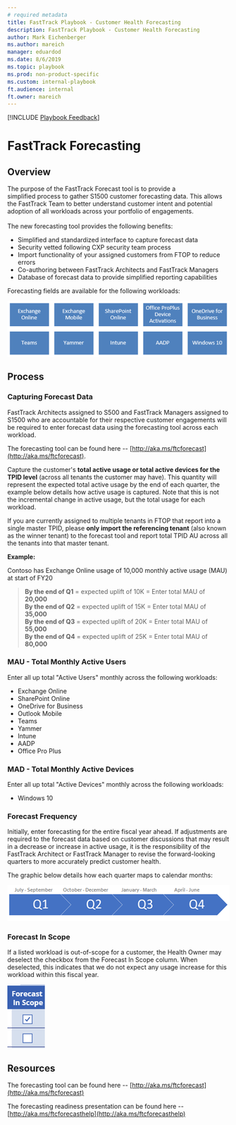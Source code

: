 ```yaml
---  
# required metadata  
title: FastTrack Playbook - Customer Health Forecasting
description: FastTrack Playbook - Customer Health Forecasting
author: Mark Eichenberger
ms.author: mareich
manager: eduardod  
ms.date: 8/6/2019  
ms.topic: playbook  
ms.prod: non-product-specific  
ms.custom: internal-playbook  
ft.audience: internal  
ft.owner: mareich
---  
```

[!INCLUDE [Playbook Feedback](./includes/questions-feedback.md)]

# FastTrack Forecasting 

## Overview

The purpose of the FastTrack Forecast tool is to provide a
simplified process to gather S1500 customer forecasting data. This
allows the FastTrack Team to better understand customer
intent and potential adoption of all workloads across your portfolio of
engagements.\
\
The new forecasting tool provides the following benefits:
-   Simplified and standardized interface to capture forecast data
-   Security vetted following CXP security team process
-   Import functionality of your assigned customers from FTOP to reduce errors
-   Co-authoring between FastTrack Architects and FastTrack Managers
-   Database of forecast data to provide simplified reporting capabilities

Forecasting fields are available for the following workloads:

![Workloads](media/workloads.png)

## Process

### Capturing Forecast Data

FastTrack Architects assigned to S500 and FastTrack Managers assigned to
S1500 who are accountable for their respective customer engagements will
be required to enter forecast data using the forecasting tool across
each workload.

The forecasting tool can be found here -- [http://aka.ms/ftcforecast](http://aka.ms/ftcforecast).

Capture the customer's **total active usage or total active devices for
the TPID level** (across all tenants the customer may have). This
quantity will represent the expected total active usage by the end of each quarter,
the example below details how active usage is captured.  Note that this is not the incremental change in active usage, but the total usage for each workload.

If you are currently assigned to multiple tenants in FTOP that report
into a single master TPID, please **only import the referencing tenant** (also known as the winner tenant) to the
forecast tool and report total TPID AU across all the tenants into that
master tenant.

**Example:**

Contoso has Exchange Online usage of 10,000 monthly active usage (MAU)
at start of FY20

> **By the end of Q1** = expected uplift of 10K = Enter total MAU of **20,000** \
> **By the end of Q2** = expected uplift of 15K = Enter total MAU of **35,000**\
> **By the end of Q3** = expected uplift of 20K = Enter total MAU of **55,000**\
> **By the end of Q4** = expected uplift of 25K = Enter total MAU of **80,000**

### MAU - Total Monthly Active Users 

Enter all up total "Active Users" monthly across the following
workloads:

-   Exchange Online
-   SharePoint Online
-   OneDrive for Business
-   Outlook Mobile
-   Teams
-   Yammer
-   Intune
-   AADP
-   Office Pro Plus

### MAD - Total Monthly Active Devices 

Enter all up total "Active Devices" monthly across the following
workloads:

-   Windows 10

### Forecast Frequency

Initially, enter forecasting for the entire fiscal year ahead. If
adjustments are required to the forecast data based on customer
discussions that may result in a decrease or increase in active usage,
it is the responsibility of the FastTrack Architect or FastTrack Manager
to revise the forward-looking quarters to more accurately predict
customer health.

The graphic below details how each quarter maps to calendar months:

![Fiscal Year Breakdown](media/fiscal.png)

### Forecast In Scope

If a listed workload is out-of-scope for a customer, the Health Owner may deselect the checkbox from the Forecast In Scope column.  When deselected, this indicates that we do not expect any usage increase for this workload within this fiscal year.

![Forecast In Scope](media/forecast-in-scope.png)

## Resources

The forecasting tool can be found here -- [http://aka.ms/ftcforecast](http://aka.ms/ftcforecast)

The forecasting readiness presentation can be found here -- [http://aka.ms/ftcforecasthelp](http://aka.ms/ftcforecasthelp)
